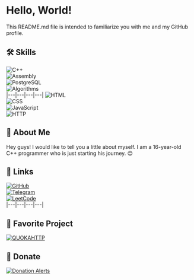 # Hello, World!

This README.md file is intended to familiarize you with me and my GitHub profile.

## 🛠 Skills

![C++](https://img.shields.io/badge/C%2B%2B-00599C?style=for-the-badge&logo=c%2B%2B&logoColor=white)  
![Assembly](https://img.shields.io/badge/Assembly-525252?style=for-the-badge&logo=assemblyscript&logoColor=white)  
![PostgreSQL](https://img.shields.io/badge/PostgreSQL-336791?style=for-the-badge&logo=postgresql&logoColor=white)  
![Algorithms](https://img.shields.io/badge/Algorithms-ff69b4?style=for-the-badge)  
|---|---|---|---|
![HTML](https://img.shields.io/badge/HTML-E34F26?style=for-the-badge&logo=html5&logoColor=white)  
![CSS](https://img.shields.io/badge/CSS-1572B6?style=for-the-badge&logo=css3&logoColor=white)  
![JavaScript](https://img.shields.io/badge/JavaScript-F7DF1E?style=for-the-badge&logo=javascript&logoColor=white)  
![HTTP](https://img.shields.io/badge/HTTP-00599C?style=for-the-badge&logo=http&logoColor=white)  

## 🚀 About Me

Hey guys! I would like to tell you a little about myself. I am a 16-year-old C++ programmer who is just starting his journey. 😊

## 🔗 Links

[![GitHub](https://img.shields.io/badge/GitHub-181717?style=for-the-badge&logo=github&logoColor=white)](https://github.com/alt-enterssx)  
[![Telegram](https://img.shields.io/badge/Telegram-2CA5E0?style=for-the-badge&logo=telegram&logoColor=white)](https://t.me/your_telegram_username)  
[![LeetCode](https://img.shields.io/badge/LeetCode-FFA116?style=for-the-badge&logo=leetcode&logoColor=white)](https://leetcode.com/your_leetcode_username)  
|---|---|---|---|

## 💼 Favorite Project

[![QUOKAHTTP](https://img.shields.io/badge/QUOKAHTTP-8A2BE2?style=for-the-badge&logo=github&logoColor=white)](https://github.com/alt-enterssx/quoka_http)  

## 💸 Donate

[![Donation Alerts](https://img.shields.io/badge/Donation%20Alerts-FE5000?style=for-the-badge&logo=donationalerts&logoColor=white)](https://www.donationalerts.com/r/altenter)  
